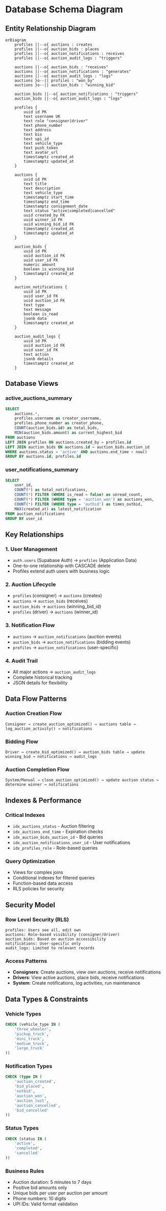 # Database Schema Diagram

## Entity Relationship Diagram

```mermaid
erDiagram
    profiles ||--o{ auctions : creates
    profiles ||--o{ auction_bids : places
    profiles ||--o{ auction_notifications : receives
    profiles ||--o{ auction_audit_logs : "triggers"

    auctions ||--o{ auction_bids : "receives"
    auctions ||--o{ auction_notifications : "generates"
    auctions ||--o{ auction_audit_logs : "logs"
    auctions }o--|| profiles : "won_by"
    auctions }o--|| auction_bids : "winning_bid"

    auction_bids ||--o{ auction_notifications : "triggers"
    auction_bids ||--o{ auction_audit_logs : "logs"

    profiles {
        uuid id PK
        text username UK
        text role "consigner|driver"
        text phone_number
        text address
        text bio
        text upi_id
        text vehicle_type
        text push_token
        text avatar_url
        timestamptz created_at
        timestamptz updated_at
    }

    auctions {
        uuid id PK
        text title
        text description
        text vehicle_type
        timestamptz start_time
        timestamptz end_time
        timestamptz consignment_date
        text status "active|completed|cancelled"
        uuid created_by FK
        uuid winner_id FK
        uuid winning_bid_id FK
        timestamptz created_at
        timestamptz updated_at
    }

    auction_bids {
        uuid id PK
        uuid auction_id FK
        uuid user_id FK
        numeric amount
        boolean is_winning_bid
        timestamptz created_at
    }

    auction_notifications {
        uuid id PK
        uuid user_id FK
        uuid auction_id FK
        text type
        text message
        boolean is_read
        jsonb data
        timestamptz created_at
    }

    auction_audit_logs {
        uuid id PK
        uuid auction_id FK
        uuid user_id FK
        text action
        jsonb details
        timestamptz created_at
    }
```

## Database Views

### active_auctions_summary

```sql
SELECT
    auctions.*,
    profiles.username as creator_username,
    profiles.phone_number as creator_phone,
    COUNT(auction_bids.id) as total_bids,
    MIN(auction_bids.amount) as current_highest_bid
FROM auctions
LEFT JOIN profiles ON auctions.created_by = profiles.id
LEFT JOIN auction_bids ON auctions.id = auction_bids.auction_id
WHERE auctions.status = 'active' AND auctions.end_time > now()
GROUP BY auctions.id, profiles.id
```

### user_notifications_summary

```sql
SELECT
    user_id,
    COUNT(*) as total_notifications,
    COUNT(*) FILTER (WHERE is_read = false) as unread_count,
    COUNT(*) FILTER (WHERE type = 'auction_won') as auctions_won,
    COUNT(*) FILTER (WHERE type = 'outbid') as times_outbid,
    MAX(created_at) as latest_notification
FROM auction_notifications
GROUP BY user_id
```

## Key Relationships

### 1. User Management

- `auth.users` (Supabase Auth) → `profiles` (Application Data)
- One-to-one relationship with CASCADE delete
- Profiles extend auth users with business logic

### 2. Auction Lifecycle

- `profiles` (consigner) → `auctions` (creates)
- `auctions` → `auction_bids` (receives)
- `auction_bids` → `auctions` (winning_bid_id)
- `profiles` (driver) → `auctions` (winner_id)

### 3. Notification Flow

- `auctions` → `auction_notifications` (auction events)
- `auction_bids` → `auction_notifications` (bidding events)
- `profiles` → `auction_notifications` (user-specific)

### 4. Audit Trail

- All major actions → `auction_audit_logs`
- Complete historical tracking
- JSON details for flexibility

## Data Flow Patterns

### Auction Creation Flow

```
Consigner → create_auction_optimized() → auctions table → log_auction_activity() → notifications
```

### Bidding Flow

```
Driver → create_bid_optimized() → auction_bids table → update winning_bid → notifications → audit_logs
```

### Auction Completion Flow

```
System/Manual → close_auction_optimized() → update auction status → determine winner → notifications
```

## Indexes & Performance

### Critical Indexes

- `idx_auctions_status` - Auction filtering
- `idx_auctions_end_time` - Expiration checks
- `idx_auction_bids_auction_id` - Bid queries
- `idx_auction_notifications_user_id` - User notifications
- `idx_profiles_role` - Role-based queries

### Query Optimization

- Views for complex joins
- Conditional indexes for filtered queries
- Function-based data access
- RLS policies for security

## Security Model

### Row Level Security (RLS)

```
profiles: Users see all, edit own
auctions: Role-based visibility (consigner/driver)
auction_bids: Based on auction accessibility
notifications: User-specific only
audit_logs: Limited to relevant records
```

### Access Patterns

- **Consigners**: Create auctions, view own auctions, receive notifications
- **Drivers**: View active auctions, place bids, receive notifications
- **System**: Create notifications, log activities, run maintenance

## Data Types & Constraints

### Vehicle Types

```sql
CHECK (vehicle_type IN (
    'three_wheeler',
    'pickup_truck',
    'mini_truck',
    'medium_truck',
    'large_truck'
))
```

### Notification Types

```sql
CHECK (type IN (
    'auction_created',
    'bid_placed',
    'outbid',
    'auction_won',
    'auction_lost',
    'auction_cancelled',
    'bid_cancelled'
))
```

### Status Types

```sql
CHECK (status IN (
    'active',
    'completed',
    'cancelled'
))
```

### Business Rules

- Auction duration: 5 minutes to 7 days
- Positive bid amounts only
- Unique bids per user per auction per amount
- Phone numbers: 10 digits
- UPI IDs: Valid format validation

